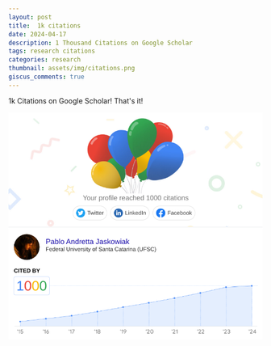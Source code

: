 ```yaml
---
layout: post
title:  1k citations
date: 2024-04-17
description: 1 Thousand Citations on Google Scholar
tags: research citations
categories: research
thumbnail: assets/img/citations.png
giscus_comments: true
---
```


<style>body {text-align: justify}</style>

1k Citations on Google Scholar! That's it!

![Car Image](/assets/img/citations.png)
